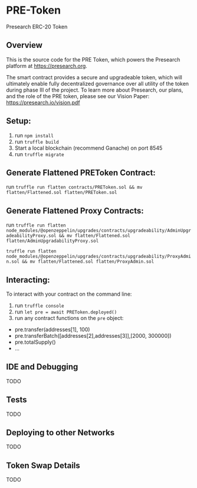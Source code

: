 # PRE-Token
Presearch ERC-20 Token

## Overview
This is the source code for the PRE Token, which powers the Presearch platform at https://presearch.org.

The smart contract provides a secure and upgradeable token, which will ultimately enable fully decentralized governance over all utility of the token during phase III of the project. To learn more about Presearch, our plans, and the role of the PRE token, please see our Vision Paper:
https://presearch.io/vision.pdf

## Setup:
1. run `npm install`
2. run `truffle build`
3. Start a local blockchain (recommend Ganache) on port 8545
4. run `truffle migrate`

## Generate Flattened PREToken Contract:
run `truffle run flatten contracts/PREToken.sol && mv flatten/Flattened.sol flatten/PREToken.sol`

## Generate Flattened Proxy Contracts:
run 
`truffle run flatten node_modules/@openzeppelin/upgrades/contracts/upgradeability/AdminUpgradeabilityProxy.sol && mv flatten/Flattened.sol flatten/AdminUpgradabilityProxy.sol`

`truffle run flatten node_modules/@openzeppelin/upgrades/contracts/upgradeability/ProxyAdmin.sol && mv flatten/Flattened.sol flatten/ProxyAdmin.sol`


## Interacting:
To interact with your contract on the command line:
1. run `truffle console`
2. run `let pre = await PREToken.deployed()`
3. run any contract functions on the `pre` object:
- pre.transfer(addresses[1], 100)
- pre.transferBatch([addresses[2],addresses[3]],[2000, 300000])
- pre.totalSupply()
- ...

## IDE and Debugging
TODO

## Tests
TODO

## Deploying to other Networks
TODO

## Token Swap Details
TODO
